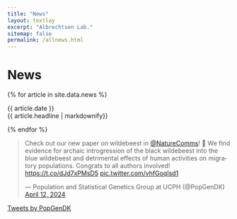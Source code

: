 ```yaml
---
title: "News"
layout: textlay
excerpt: "Albrechtsen Lab."
sitemap: false
permalink: /allnews.html
---
```


# News

{% for article in site.data.news %}
<p>{{ article.date }} <br> {{ article.headline | markdownify}}</p>
{% endfor %}

<blockquote class="twitter-tweet"><p lang="en" dir="ltr">Check out our new paper on wildebeest in <a href="https://twitter.com/NatureComms?ref_src=twsrc%5Etfw">@NatureComms</a>! 🎉 We find evidence for archaic introgression of the black wildebeest into the blue wildebeest and detrimental effects of human activities on migratory populations. Congrats to all authors involved! <a href="https://t.co/dJd7xPMsD5">https://t.co/dJd7xPMsD5</a> <a href="https://t.co/vhfGoqIsd1">pic.twitter.com/vhfGoqIsd1</a></p>&mdash; Population and Statistical Genetics Group at UCPH (@PopGenDK) <a href="https://twitter.com/PopGenDK/status/1778718524170543451?ref_src=twsrc%5Etfw">April 12, 2024</a></blockquote> <script async src="https://platform.twitter.com/widgets.js" charset="utf-8"></script> 


<a class="twitter-timeline" href="https://twitter.com/PopGenDK?ref_src=twsrc%5Etfw">Tweets by PopGenDK</a> <script async src="https://platform.twitter.com/widgets.js" charset="utf-8"></script> 
